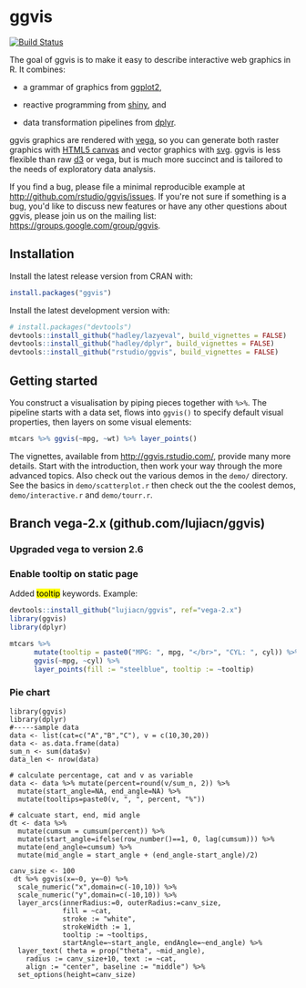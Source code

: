 # ggvis

[![Build Status](https://travis-ci.org/rstudio/ggvis.png?branch=master)](https://travis-ci.org/rstudio/ggvis)

The goal of ggvis is to make it easy to describe interactive web graphics in
R. It combines:

* a grammar of graphics from [ggplot2](http://github.com/hadley/ggplot2),
  
* reactive programming from [shiny](http://github.com/rstudio/shiny), and

* data transformation pipelines from [dplyr](http://github.com/hadley/dplyr).

ggvis graphics are rendered with [vega](https://github.com/trifacta/vega), so you can generate both raster graphics with [HTML5 canvas](http://diveintohtml5.info/canvas.html) and vector graphics with
[svg](http://en.wikipedia.org/wiki/Scalable_Vector_Graphics). ggvis is less flexible than raw [d3](http://d3js.org/) or vega, but is much more succinct and is tailored to the needs of exploratory data analysis.

If you find a bug, please file a minimal reproducible example at http://github.com/rstudio/ggvis/issues. If you're not sure if something is a bug, you'd like to discuss new features or have any other questions about ggvis, please join us on the mailing list: https://groups.google.com/group/ggvis.

## Installation 

Install the latest release version from CRAN with:

```R
install.packages("ggvis")
```

Install the latest development version with:

```R
# install.packages("devtools")
devtools::install_github("hadley/lazyeval", build_vignettes = FALSE)
devtools::install_github("hadley/dplyr", build_vignettes = FALSE)
devtools::install_github("rstudio/ggvis", build_vignettes = FALSE)
```

## Getting started

You construct a visualisation by piping pieces together with `%>%`. The pipeline starts with a data set, flows into `ggvis()` to specify default visual properties, then layers on some visual elements:

```R
mtcars %>% ggvis(~mpg, ~wt) %>% layer_points()
```

The vignettes, available from http://ggvis.rstudio.com/, provide many more details. Start with the introduction, then work your way through the more advanced topics. Also check out the
various demos in the `demo/` directory. See the basics in `demo/scatterplot.r`
then check out the the coolest demos, `demo/interactive.r` and `demo/tourr.r`.

## Branch vega-2.x (github.com/lujiacn/ggvis) 
### Upgraded vega to version 2.6

### Enable tooltip on static page 
Added <mark>tooltip</mark> keywords. Example:
```r
devtools::install_github("lujiacn/ggvis", ref="vega-2.x")
library(ggvis)
library(dplyr)

mtcars %>% 
      mutate(tooltip = paste0("MPG: ", mpg, "</br>", "CYL: ", cyl)) %>%
      ggvis(~mpg, ~cyl) %>% 
      layer_points(fill := "steelblue", tooltip := ~tooltip)
```

### Pie chart

```
library(ggvis)
library(dplyr)
#-----sample data
data <- list(cat=c("A","B","C"), v = c(10,30,20))
data <- as.data.frame(data)
sum_n <- sum(data$v)
data_len <- nrow(data)

# calculate percentage, cat and v as variable
data <- data %>% mutate(percent=round(v/sum_n, 2)) %>%
  mutate(start_angle=NA, end_angle=NA) %>%
  mutate(tooltips=paste0(v, ", ", percent, "%"))

# calcuate start, end, mid angle
dt <- data %>% 
  mutate(cumsum = cumsum(percent)) %>%
  mutate(start_angle=ifelse(row_number()==1, 0, lag(cumsum))) %>%
  mutate(end_angle=cumsum) %>%
  mutate(mid_angle = start_angle + (end_angle-start_angle)/2)

canv_size <- 100
 dt %>% ggvis(x=~0, y=~0) %>% 
  scale_numeric("x",domain=c(-10,10)) %>%
  scale_numeric("y",domain=c(-10,10)) %>%
  layer_arcs(innerRadius:=0, outerRadius:=canv_size, 
             fill = ~cat, 
             stroke := "white",
             strokeWidth := 1,
             tooltip := ~tooltips,
             startAngle=~start_angle, endAngle=~end_angle) %>%
  layer_text( theta = prop("theta", ~mid_angle),
    radius := canv_size+10, text := ~cat,
    align := "center", baseline := "middle") %>%
  set_options(height=canv_size)
```
